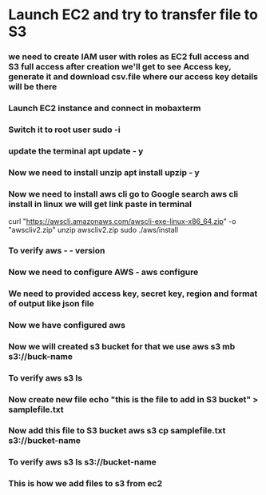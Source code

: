 # Launch EC2 and try to transfer file to S3

### we need to create IAM user with roles as EC2 full access and S3 full access after creation we'll get to see Access key, generate it and download csv.file where our access key details will be there

### Launch EC2  instance and connect in mobaxterm

### Switch it to root user sudo -i
### update the terminal apt update - y
### Now we need to install unzip apt install upzip - y

### Now we need to install aws cli go to Google search aws cli install in linux we will get link paste in terminal 
curl "https://awscli.amazonaws.com/awscli-exe-linux-x86_64.zip" -o "awscliv2.zip"
unzip awscliv2.zip
sudo ./aws/install
### To verify aws - - version

### Now we need to configure AWS - aws configure 
### We need to provided access key, secret key, region and format of output like json file
### Now we have configured aws 

### Now we will created s3 bucket for that we use aws s3 mb s3://buck-name
### To verify aws s3 ls
### Now create new file echo "this is the file to add in S3 bucket" > samplefile.txt
### Now add this file to S3 bucket aws s3 cp samplefile.txt s3://bucket-name
### To verify aws s3 ls s3://bucket-name

### This is how we add files to s3 from ec2
